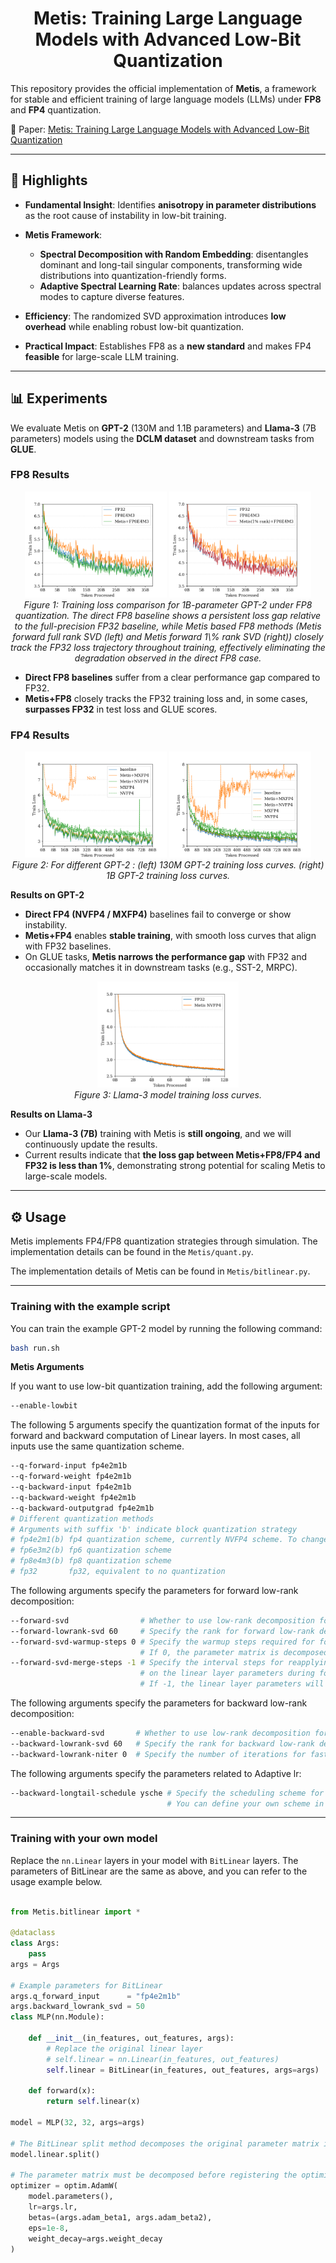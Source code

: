 
# <center> Metis: Training Large Language Models with Advanced Low-Bit Quantization </center>

This repository provides the official implementation of **Metis**, a framework for stable and efficient training of large language models (LLMs) under **FP8** and **FP4** quantization.

📄 Paper: [Metis: Training Large Language Models with Advanced Low-Bit Quantization](https://arxiv.org/abs/2509.00404)

---

## 🔑 Highlights

* **Fundamental Insight**: Identifies **anisotropy in parameter distributions** as the root cause of instability in low-bit training.
* **Metis Framework**:

  * **Spectral Decomposition with Random Embedding**: disentangles dominant and long-tail singular components, transforming wide distributions into quantization-friendly forms.
  * **Adaptive Spectral Learning Rate**: balances updates across spectral modes to capture diverse features.
  
* **Efficiency**: The randomized SVD approximation introduces **low overhead** while enabling robust low-bit quantization.
* **Practical Impact**: Establishes FP8 as a **new standard** and makes FP4 **feasible** for large-scale LLM training.

---

## 📊 Experiments

We evaluate Metis on **GPT-2** (130M and 1.1B parameters) and **Llama-3** (7B parameters) models using the **DCLM dataset** and downstream tasks from **GLUE**.

### FP8 Results

<p align="center">
  <img src="assert/fp8-loss-1.png" alt="Figure 1a" width="45%"/>
  <img src="assert/fp8-loss-2.png" alt="Figure 1b" width="45%"/>
  <br>
  <em>Figure 1: Training loss comparison for 1B-parameter GPT-2 under FP8 quantization. The direct FP8 baseline shows a persistent loss gap relative to the full-precision FP32 baseline, while Metis based FP8 methods (Metis forward full rank SVD (left) and Metis forward 1\% rank SVD (right)) closely track the FP32 loss trajectory throughout training, effectively eliminating the degradation observed in the direct FP8 case. </em>
</p>

* **Direct FP8 baselines** suffer from a clear performance gap compared to FP32.
* **Metis+FP8** closely tracks the FP32 training loss and, in some cases, **surpasses FP32** in test loss and GLUE scores.

### FP4 Results

<p align="center">
  <img src="assert/0p13b-loss.png" alt="Figure 2a" width="45%"/>
  <img src="assert/1p1b-loss.png" alt="Figure 2b" width="45%"/>
  <br>
  <em>Figure 2: For different GPT-2 : (left) 130M GPT-2 training loss curves. (right) 1B GPT-2 training loss curves. </em>
</p>

**Results on GPT-2**

* **Direct FP4 (NVFP4 / MXFP4)** baselines fail to converge or show instability.
* **Metis+FP4** enables **stable training**, with smooth loss curves that align with FP32 baselines.
* On GLUE tasks, **Metis narrows the performance gap** with FP32 and occasionally matches it in downstream tasks (e.g., SST-2, MRPC).

<p align="center">
  <img src="assert/llama-loss.png" alt="Figure 3" width="45%"/>
  <br>
  <em>Figure 3: Llama-3 model training loss curves. </em>
</p>

**Results on Llama-3**

* Our **Llama-3 (7B)** training with Metis is **still ongoing**, and we will continuously update the results.  
* Current results indicate that **the loss gap between Metis+FP8/FP4 and FP32 is less than 1%**, demonstrating strong potential for scaling Metis to large-scale models.  

---



## ⚙️ Usage

Metis implements FP4/FP8 quantization strategies through simulation. The implementation details can be found in the ```Metis/quant.py```.

The implementation details of Metis can be found in ```Metis/bitlinear.py```.

---

### Training with the example script
You can train the example GPT-2 model by running the following command:

```bash
bash run.sh
````

**Metis Arguments**

If you want to use low-bit quantization training, add the following argument:

```bash
--enable-lowbit
```

The following 5 arguments specify the quantization format of the inputs for forward and backward computation of Linear layers. In most cases, all inputs use the same quantization scheme.

```bash
--q-forward-input fp4e2m1b 
--q-forward-weight fp4e2m1b 
--q-backward-input fp4e2m1b 
--q-backward-weight fp4e2m1b 
--q-backward-outputgrad fp4e2m1b 
# Different quantization methods
# Arguments with suffix 'b' indicate block quantization strategy
# fp4e2m1(b) fp4 quantization scheme, currently NVFP4 scheme. To change, modify in Metis/quant.py
# fp6e3m2(b) fp6 quantization scheme
# fp8e4m3(b) fp8 quantization scheme
# fp32       fp32, equivalent to no quantization
```

The following arguments specify the parameters for forward low-rank decomposition:

```bash
--forward-svd                # Whether to use low-rank decomposition for forward computation
--forward-lowrank-svd 60     # Specify the rank for forward low-rank decomposition, default -1 means full decomposition
--forward-svd-warmup-steps 0 # Specify the warmup steps required for forward low-rank decomposition, default 5000
                             # If 0, the parameter matrix is decomposed into low-rank form at initialization
--forward-svd-merge-steps -1 # Specify the interval steps for reapplying low-rank decomposition 
                             # on the linear layer parameters during forward propagation.
                             # If -1, the linear layer parameters will not be decomposed again
```

The following arguments specify the parameters for backward low-rank decomposition:

```bash
--enable-backward-svd       # Whether to use low-rank decomposition for backward computation
--backward-lowrank-svd 60   # Specify the rank for backward low-rank decomposition, default -1 means full decomposition
--backward-lowrank-niter 0  # Specify the number of iterations for fast low-rank decomposition, default 2
```

The following arguments specify the parameters related to Adaptive lr:

```bash
--backward-longtail-schedule ysche # Specify the scheduling scheme for Adaptive lr.
                                   # You can define your own scheme in Metis/bitlinear.py
```

---

### Training with your own model

Replace the `nn.Linear` layers in your model with `BitLinear` layers. The parameters of BitLinear are the same as above, and you can refer to the usage example below.

```python

from Metis.bitlinear import *

@dataclass
class Args:
    pass
args = Args

# Example parameters for BitLinear
args.q_forward_input      = "fp4e2m1b"
args.backward_lowrank_svd = 50
class MLP(nn.Module):

    def __init__(in_features, out_features, args):
        # Replace the original linear layer
        # self.linear = nn.Linear(in_features, out_features)
        self.linear = BitLinear(in_features, out_features, args=args)

    def forward(x):
        return self.linear(x)

model = MLP(32, 32, args=args)

# The BitLinear split method decomposes the original parameter matrix into low-rank form: W_R + U_r @ S_r @ V_r
model.linear.split()

# The parameter matrix must be decomposed before registering the optimizer
optimizer = optim.AdamW(
    model.parameters(), 
    lr=args.lr, 
    betas=(args.adam_beta1, args.adam_beta2), 
    eps=1e-8, 
    weight_decay=args.weight_decay
)  
```

